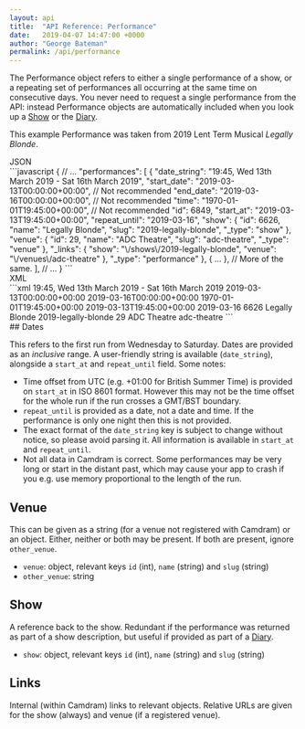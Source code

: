 ```yaml
---
layout: api
title:  "API Reference: Performance"
date:   2019-04-07 14:47:00 +0000
author: "George Bateman"
permalink: /api/performance
---
```


The Performance object refers to either a single performance of a show, or a repeating set of performances all occurring at the same time on consecutive days. You never need to request a single performance from the API: instead Performance objects are automatically included when you look up a [Show](/api/show) or the [Diary](/api/diary).

This example Performance was taken from 2019 Lent Term Musical *Legally Blonde*.

<div class="tabbed-content">
<span class="title active">JSON</span>
<div class="content" markdown="1">
<https://www.camdram.net/shows/2019-legally-blonde.json>
```javascript
{
    // ...
    "performances": [
        {
            "date_string": "19:45, Wed 13th March 2019 - Sat 16th March 2019",
            "start_date": "2019-03-13T00:00:00+00:00", // Not recommended
            "end_date": "2019-03-16T00:00:00+00:00",   // Not recommended
            "time": "1970-01-01T19:45:00+00:00",       // Not recommended
            "id": 6849,
            "start_at": "2019-03-13T19:45:00+00:00",
            "repeat_until": "2019-03-16",
            "show": {
                "id": 6626,
                "name": "Legally Blonde",
                "slug": "2019-legally-blonde",
                "_type": "show"
            },
            "venue": {
                "id": 29,
                "name": "ADC Theatre",
                "slug": "adc-theatre",
                "_type": "venue"
            },
            "_links": {
                "show": "\/shows\/2019-legally-blonde",
                "venue": "\/venues\/adc-theatre"
            },
            "_type": "performance"
        },
        { ... }, // More of the same.
    ],
    // ...
}
```
</div>
<span class="title">XML</span><div class="content" markdown="1">
<https://www.camdram.net/shows/2019-legally-blonde.xml>
```xml
<performances>
  <performance id="6849" rel="performance">
    <date_string>19:45, Wed 13th March 2019 - Sat 16th March 2019</date_string>
    <start_date>2019-03-13T00:00:00+00:00</start_date>
    <end_date>2019-03-16T00:00:00+00:00</end_date>
    <time>1970-01-01T19:45:00+00:00</time>
    <start_at>2019-03-13T19:45:00+00:00</start_at>
    <repeat_until>2019-03-16</repeat_until>
    <link id="show" rel="show" href="/shows/2019-legally-blonde"/>
    <show rel="show">
      <id>6626</id>
      <name>Legally Blonde</name>
      <slug>2019-legally-blonde</slug>
    </show>
    <link id="venue" rel="venue" href="/venues/adc-theatre"/>
    <venue rel="venue">
      <id>29</id>
      <name>ADC Theatre</name>
      <slug>adc-theatre</slug>
    </venue>
  </performance>
  <!-- ... -->
</performances>
```
</div>
</div>
## Dates

This refers to the first run from Wednesday to Saturday. Dates are provided as an *inclusive* range. A user-friendly string is available (`date_string`), alongside a `start_at` and `repeat_until` field. Some notes:
- Time offset from UTC (e.g. +01:00 for British Summer Time) is provided on `start_at` in ISO 8601 format. However this may not be the time offset for the whole run if the run crosses a GMT/BST boundary.
- `repeat_until` is provided as a date, not a date and time. If the performance is only one night then this is not provided.
- The exact format of the `date_string` key is subject to change without notice, so please avoid parsing it. All information is available in `start_at` and `repeat_until`.
- Not all data in Camdram is correct. Some performances may be very long or start in the distant past, which may cause your app to crash if you e.g. use memory proportional to the length of the run.

## Venue

This can be given as a string (for a venue not registered with Camdram) or an object. Either, neither or both may be present. If both are present, ignore `other_venue`.

- `venue`: object, relevant keys `id` (int), `name` (string) and `slug` (string)
- `other_venue`: string

## Show

A reference back to the show. Redundant if the performance was returned as part of a show description, but useful if provided as part of a [Diary](/api/diary).

- `show`: object, relevant keys `id` (int), `name` (string) and `slug` (string)

## Links

Internal (within Camdram) links to relevant objects. Relative URLs are given for the show (always) and venue (if a registered venue).

